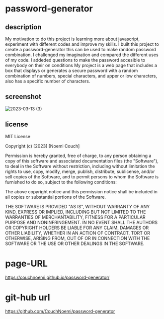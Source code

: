 # password-generator
## description
My motivation to do this project is learning more about javascript, experiment with different codes and improve my skills. I built this project to create a password-generator this can be used to make random password combination. I challenged my imagination and compared the different uses of my code.
I addeded questions to make the password accesible to everybody on their on conditions
My project is a web page that includes a box that displays or generates a secure password with a random combination of numbers, special characters, and upper or low characters, also has a specific number of characters.

## screenshot
![2023-03-13 (3)](https://user-images.githubusercontent.com/116734415/224870682-a305cdaf-6516-42cd-9ebc-589340d38ff2.png)
## license
MIT License

Copyright (c) [2023] [Noemi Couch]

Permission is hereby granted, free of charge, to any person obtaining a copy
of this software and associated documentation files (the "Software"), to deal
in the Software without restriction, including without limitation the rights
to use, copy, modify, merge, publish, distribute, sublicense, and/or sell
copies of the Software, and to permit persons to whom the Software is
furnished to do so, subject to the following conditions:

The above copyright notice and this permission notice shall be included in all
copies or substantial portions of the Software.

THE SOFTWARE IS PROVIDED "AS IS", WITHOUT WARRANTY OF ANY KIND, EXPRESS OR
IMPLIED, INCLUDING BUT NOT LIMITED TO THE WARRANTIES OF MERCHANTABILITY,
FITNESS FOR A PARTICULAR PURPOSE AND NONINFRINGEMENT. IN NO EVENT SHALL THE
AUTHORS OR COPYRIGHT HOLDERS BE LIABLE FOR ANY CLAIM, DAMAGES OR OTHER
LIABILITY, WHETHER IN AN ACTION OF CONTRACT, TORT OR OTHERWISE, ARISING FROM,
OUT OF OR IN CONNECTION WITH THE SOFTWARE OR THE USE OR OTHER DEALINGS IN THE
SOFTWARE.

# page-URL
https://couchnoemi.github.io/password-generator/

# git-hub url
https://github.com/CouchNoemi/password-generator